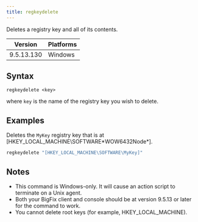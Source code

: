 ```yaml
---
title: regkeydelete
---
```



Deletes a registry key and all of its contents.

Version |	Platforms
--- | ---
9.5.13.130 | Windows

## Syntax

```regkeydelete <key>```

where `key` is the name of the registry key you wish to delete.

## Examples

Deletes the `MyKey` registry key that is at [HKEY_LOCAL_MACHINE\SOFTWARE\*WOW6432Node*].

```actionscript
regkeydelete "[HKEY_LOCAL_MACHINE\SOFTWARE\MyKey]" 
```

## Notes

- This command is Windows-only. It will cause an action script to terminate on a Unix agent.
- Both your BigFix client and console should be at version 9.5.13 or later for the command to work.
- You cannot delete root keys (for example, HKEY_LOCAL_MACHINE).
